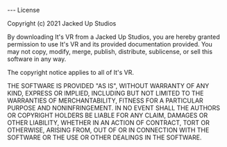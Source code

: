 --- License

Copyright (c) 2021 Jacked Up Studios

By downloading It's VR from a Jacked Up Studios, you are hereby
granted permission to use It's VR and its provided documentation 
provided. You may not copy, modify, merge, publish, distribute,
sublicense, or sell this software in any way.

The copyright notice applies to all of It's VR.

THE SOFTWARE IS PROVIDED "AS IS", WITHOUT WARRANTY OF ANY KIND, EXPRESS OR
IMPLIED, INCLUDING BUT NOT LIMITED TO THE WARRANTIES OF MERCHANTABILITY,
FITNESS FOR A PARTICULAR PURPOSE AND NONINFRINGEMENT. IN NO EVENT SHALL THE
AUTHORS OR COPYRIGHT HOLDERS BE LIABLE FOR ANY CLAIM, DAMAGES OR OTHER
LIABILITY, WHETHER IN AN ACTION OF CONTRACT, TORT OR OTHERWISE, ARISING FROM,
OUT OF OR IN CONNECTION WITH THE SOFTWARE OR THE USE OR OTHER DEALINGS IN THE
SOFTWARE.